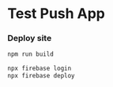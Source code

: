 # Test Push App

### Deploy site
```bash
npm run build

npx firebase login
npx firebase deploy
```

